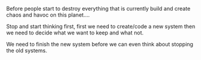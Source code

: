Before people start to destroy everything that is currently build and create chaos and havoc on this planet....

Stop and start thinking first, first we need to create/code a new system then we need to decide what we want to keep and what not.

We need to finish the new system before we can even think about stopping the old systems.
